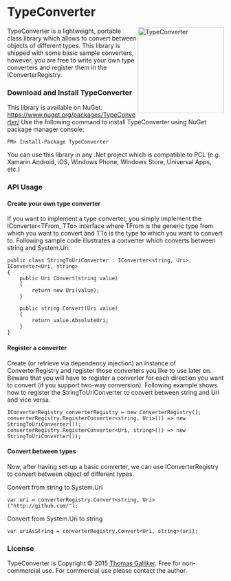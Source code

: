 # TypeConverter 
<img src="https://raw.githubusercontent.com/thomasgalliker/TypeConverter/master/TypeConverter.NuGet/TypeConverterIcon.png" alt="TypeConverter" align="right" height="200" width="200">
TypeConverter is a lightweight, portable class library which allows to convert between objects of different types. This library is shipped with some basic sample converters, however, you are free to write your own type converters and register them in the IConverterRegistry.

### Download and Install TypeConverter
This library is available on NuGet: https://www.nuget.org/packages/TypeConverter/
Use the following command to install TypeConverter using NuGet package manager console:

    PM> Install-Package TypeConverter

You can use this library in any .Net project which is compatible to PCL (e.g. Xamarin Android, iOS, Windows Phone, Windows Store, Universal Apps, etc.)

### API Usage
#### Create your own type converter
If you want to implement a type converter, you simply implement the IConverter<TFrom, TTo> interface where TFrom is the generic type from which you want to convert and TTo is the type to which you want to convert to.
Following sample code illustrates a converter which converts between string and System.Uri.
```
public class StringToUriConverter : IConverter<string, Uri>, IConverter<Uri, string>
{
    public Uri Convert(string value)
    {
        return new Uri(value);
    }

    public string Convert(Uri value)
    {
        return value.AbsoluteUri;
    }
}
```

#### Register a converter
Create (or retrieve via dependency injection) an instance of ConverterRegistry and register those converters you like to use later on. Beware that you will have to register a converter for each direction you want to convert (if you support two-way conversion). Following example shows how to register the StringToUriConverter to convert between string and Uri and vice versa.
```
IConverterRegistry converterRegistry = new ConverterRegistry();
converterRegistry.RegisterConverter<string, Uri>(() => new StringToUriConverter());
converterRegistry.RegisterConverter<Uri, string>(() => new StringToUriConverter());
```

#### Convert between types
Now, after having set-up a basic converter, we can use IConverterRegistry to convert between object of different types.

Convert from string to System.Uri
```
var uri = converterRegistry.Convert<string, Uri>("http://github.com/");
```
Convert from System.Uri to string
```
var uriAsString = converterRegistry.Convert<Uri, string>(uri);
```

### License
TypeConverter is Copyright &copy; 2015 [Thomas Galliker](https://ch.linkedin.com/in/thomasgalliker). Free for non-commercial use. For commercial use please contact the author.
